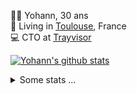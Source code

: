 <p>
  👨🏻 <bold>Yohann</bold>, 30 ans<br/>
  💼 Living in <a href="https://www.google.com/maps?q=toulouse">Toulouse</a>, France<br/>
  💻 CTO at <a href="https://trayvisor.com/">Trayvisor</a><br/>
</p>

<a href="https://github.com/anuraghazra/github-readme-stats"><img align="center" src="https://github-readme-stats-dviw-8taegaswk-yohann84ls-projects.vercel.app//api?username=yohann84L&show_icons=true&include_all_commits=true" alt="Yohann's github stats" /> </a>


<details>
  <summary>Some stats ...</summary><br/>
  

<!--START_SECTION:waka-->
![Code Time](http://img.shields.io/badge/Code%20Time-1%2C354%20hrs%201%20min-blue)

![Profile Views](http://img.shields.io/badge/Profile%20Views-0-blue)

**🐱 My GitHub Data** 

> 📦 441.0 kB Used in GitHub's Storage 
 > 
> 🏆 596 Contributions in the Year 2025
 > 
> 🚫 Not Opted to Hire
 > 
> 📜 26 Public Repositories 
 > 
> 🔑 21 Private Repositories 
 > 
**I'm an Early 🐤** 

```text
🌞 Morning                36668 commits       ███████░░░░░░░░░░░░░░░░░░   29.26 % 
🌆 Daytime                72889 commits       ███████████████░░░░░░░░░░   58.17 % 
🌃 Evening                15572 commits       ███░░░░░░░░░░░░░░░░░░░░░░   12.43 % 
🌙 Night                  172 commits         ░░░░░░░░░░░░░░░░░░░░░░░░░   00.14 % 
```
📅 **I'm Most Productive on Thursday** 

```text
Monday                   24306 commits       █████░░░░░░░░░░░░░░░░░░░░   19.40 % 
Tuesday                  23551 commits       █████░░░░░░░░░░░░░░░░░░░░   18.80 % 
Wednesday                25167 commits       █████░░░░░░░░░░░░░░░░░░░░   20.09 % 
Thursday                 25203 commits       █████░░░░░░░░░░░░░░░░░░░░   20.11 % 
Friday                   24795 commits       █████░░░░░░░░░░░░░░░░░░░░   19.79 % 
Saturday                 928 commits         ░░░░░░░░░░░░░░░░░░░░░░░░░   00.74 % 
Sunday                   1351 commits        ░░░░░░░░░░░░░░░░░░░░░░░░░   01.08 % 
```


📊 **This Week I Spent My Time On** 

```text
🕑︎ Time Zone: Europe/Paris

💬 Programming Languages: 
Image (svg)              9 hrs 38 mins       ██████████████████████░░░   88.34 % 
Other                    1 hr 16 mins        ███░░░░░░░░░░░░░░░░░░░░░░   11.66 % 

🔥 Editors: 
Zed                      10 hrs 49 mins      █████████████████████████   99.13 % 
Figma                    5 mins              ░░░░░░░░░░░░░░░░░░░░░░░░░   00.87 % 

💻 Operating System: 
Mac                      10 hrs 55 mins      █████████████████████████   100.00 % 
```

**I Mostly Code in Python** 

```text
Python                   27 repos            ██████████████░░░░░░░░░░░   55.10 % 
Jupyter Notebook         4 repos             ██░░░░░░░░░░░░░░░░░░░░░░░   08.16 % 
JavaScript               3 repos             ██░░░░░░░░░░░░░░░░░░░░░░░   06.12 % 
HTML                     2 repos             █░░░░░░░░░░░░░░░░░░░░░░░░   04.08 % 
Shell                    1 repo              █░░░░░░░░░░░░░░░░░░░░░░░░   02.04 % 
```




 Last Updated on 12/09/2025 00:42:55 UTC
<!--END_SECTION:waka-->
